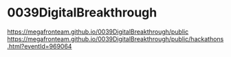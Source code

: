 # 0039DigitalBreakthrough

<https://megafronteam.github.io/0039DigitalBreakthrough/public>
<https://megafronteam.github.io/0039DigitalBreakthrough/public/hackathons.html?eventId=969064>
